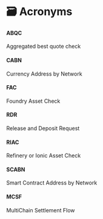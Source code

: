 # 🗃 Acronyms

#### ABQC

Aggregated best quote check

#### CABN

Currency Address by Network

#### FAC

Foundry Asset Check

#### RDR

Release and Deposit Request

#### RIAC

Refinery or Ionic Asset Check

#### SCABN

Smart Contract Address by Network

#### MCSF

MultiChain Settlement Flow
